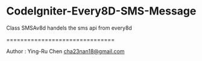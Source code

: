 CodeIgniter-Every8D-SMS-Message
===============================

Class SMSAv8d handels the sms api from every8d


===============================

Author : Ying-Ru Chen <cha23nan18@gmail.com>
